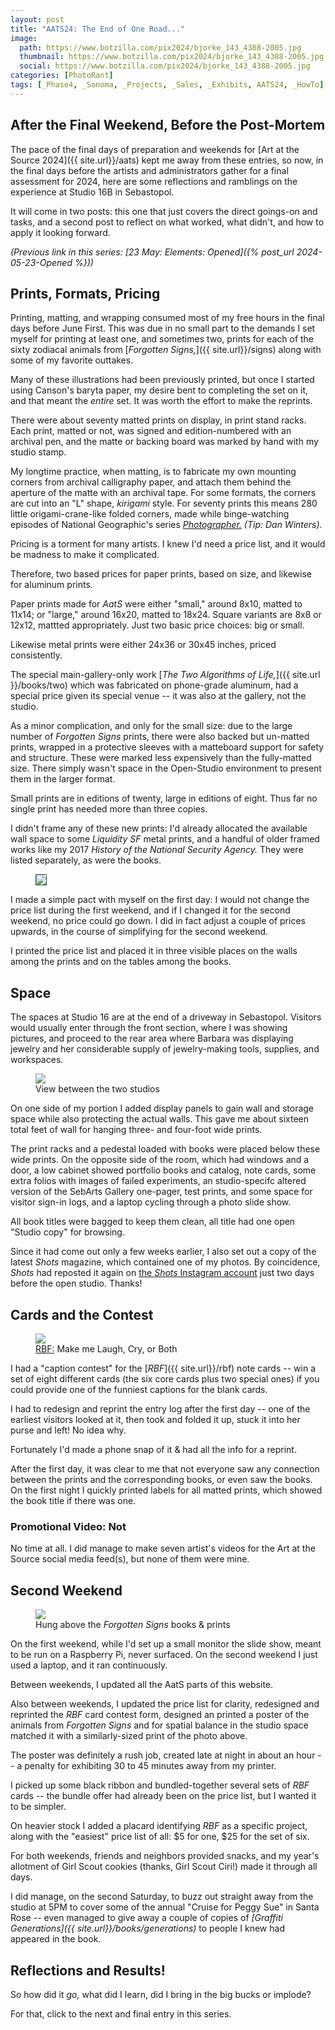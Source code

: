```yaml
---
layout: post
title: "AATS24: The End of One Road..."
image:
  path: https://www.botzilla.com/pix2024/bjorke_143_4388-2005.jpg
  thumbnail: https://www.botzilla.com/pix2024/bjorke_143_4388-2005.jpg
  social: https://www.botzilla.com/pix2024/bjorke_143_4388-2005.jpg
categories: [PhotoRant]
tags: [_Phase4, _Sonoma, _Projects, _Sales, _Exhibits, AATS24, _HowTo]
---
```


## After the Final Weekend, Before the Post-Mortem

The pace of the final days of preparation and weekends for [Art at the Source 2024]({{ site.url}}/aats) kept me away from these entries, so now, in the final days before the artists and administrators gather for a final assessment for 2024, here are some reflections and ramblings on the experience at Studio 16B in Sebastopol.

It will come in two posts: this one that just covers the direct goings-on and tasks, and a second post to reflect on what worked, what didn't, and how to apply it looking forward.

<!--more-->

_(Previous link in this series: [23 May: Elements: Opened]({% post_url 2024-05-23-Opened %}))_

## Prints, Formats, Pricing

Printing, matting, and wrapping consumed most of my free hours in the final days before June First. This was due in no small part to the demands I set myself for printing at least one, and sometimes two, prints for each of the sixty zodiacal animals from [_Forgotten Signs,_]({{ site.url}}/signs) along with some of my favorite outtakes.

Many of these illustrations had been previously printed, but once I started using Canson's baryta paper, my desire bent to completing the set on it, and that meant the _entire_ set. It was worth the effort to make the reprints.

There were about seventy matted prints on display, in print stand racks. Each print, matted or not, was signed and edition-numbered with an archival pen, and the matte or backing board was marked by hand with my studio stamp.

My longtime practice, when matting, is to fabricate my own mounting corners from archival calligraphy paper, and attach them behind the aperture of the matte with an archival tape. For some formats, the corners are cut into an "L" shape, _kirigami_ style. For seventy prints this means 280 little origami-crane-like folded corners, made while binge-watching episodes of National Geographic's series [_Photographer._](https://www.nationalgeographic.com/photography/topic/photographer) _(Tip: Dan Winters)._

Pricing is a torment for many artists. I knew I'd need a price list, and it would be madness to make it complicated.

Therefore, two based prices for paper prints, based on size, and likewise for aluminum prints.

Paper prints made for _AatS_ were either "small," around 8x10, matted to 11x14; or "large," around 16x20, matted to 18x24. Square variants are 8x8 or 12x12, mattted appropriately. Just two basic price choices: big or small.

Likewise metal prints were either 24x36 or 30x45 inches, priced consistently.

The special main-gallery-only work [_The Two Algorithms of Life,_]({{ site.url }}/books/two) which was fabricated on phone-grade aluminum, had a special price given its special venue -- it was also at the gallery, not the studio.

As a minor complication, and only for the small size: due to the large number of _Forgotten Signs_ prints, there were also backed but un-matted prints, wrapped in a protective sleeves with a matteboard support for safety and structure. These were marked less expensively than the fully-matted size. There simply wasn't space in the Open-Studio environment to present them in the larger format.

Small prints are in editions of twenty, large in editions of eight. Thus far no single print has needed more than three copies.

I didn't frame any of these new prints: I'd already allocated the available wall space to some _Liquidity SF_ metal prints, and a handful of older framed works like my 2017 _History of the National Security Agency._ They were listed separately, as were the books.

<figure class="align-center">
<img src="https://www.botzilla.com/pix2024/price-8-june-24.jpg" style="border:1px #505050; border-style: solid;">
<!-- <figcaption>The Price List, 8 June 2024</figcaption> -->
</figure>

I made a simple pact with myself on the first day: I would not change the price list during the first weekend, and if I changed it for the second weekend, no price could go down. I did in fact adjust a couple of prices upwards, in the course of simplifying for the second weekend.

I printed the price list and placed it in three visible places on the walls among the prints and on the tables among the books.

## Space

The spaces at Studio 16 are at the end of a driveway in Sebastopol. Visitors would usually enter through the front section, where I was showing pictures, and proceed to the rear area where Barbara was displaying jewelry and her considerable supply of jewelry-making tools, supplies, and workspaces.

<figure class="align-center">
<img src="https://www.botzilla.com/pix2024/bjorke_Bouq__KEV4365.jpg">
<figcaption>View between the two studios</figcaption>
</figure>


On one side of my portion I added display panels to gain wall and storage space while also protecting the actual walls. This gave me about sixteen total feet of wall for hanging three- and four-foot wide prints.

The print racks and a pedestal loaded with books were placed below these wide prints. On the opposite side of the room, which had windows and a door, a low cabinet showed portfolio books and catalog, note cards, some extra folios with images of failed experiments, an studio-specifc altered version of the SebArts Gallery one-pager, test prints, and some space for visitor sign-in logs, and a laptop cycling through a photo slide show.

All book titles were bagged to keep them clean, all title had one open "Studio copy" for browsing.

Since it had come out only a few weeks earlier, I also set out a copy of the latest _Shots_ magazine, which contained one of my photos. By coincidence, _Shots_ had reposted it again on [the _Shots_ Instagram account](https://www.instagram.com/shotsmagazine/?hl=en_) just two days before the open studio. Thanks!

## Cards and the Contest

<figure class="align-center">
<img src="https://www.botzilla.com/pix2024/bjorke_Bouq__KEV4356.jpg">
<figcaption><a href="{{ site.url}}/rbf">RBF:</a> Make me Laugh, Cry, or Both</figcaption>
</figure>

I had a "caption contest" for the [_RBF_]({{ site.url}}/rbf) note cards -- win a set of eight different cards (the six core cards plus two special ones) if you could provide one of the funniest captions for the blank cards.

I had to redesign and reprint the entry log after the first day -- one of the earliest visitors looked at it, then took and folded it up, stuck it into her purse and left! No idea why.

Fortunately I'd made a phone snap of it & had all the info for a reprint.

After the first day, it was clear to me that not everyone saw any connection between the prints and the corresponding books, or even saw the books. On the first night I quickly printed labels for all matted prints, which showed the book title if there was one.

### Promotional Video: Not

No time at all. I did manage to make seven artist's videos for the Art at the Source social media feed(s), but none of them were mine.

## Second Weekend

<figure class="align-center">
<img src="https://www.botzilla.com/pix2024/Signs-Poster.jpg">
<figcaption>Hung above the <i>Forgotten Signs</i> books & prints</figcaption>
</figure>

On the first weekend, while I'd set up a small monitor the slide show, meant to be run on a Raspberry Pi, never surfaced. On the second weekend I just used a laptop, and it ran continuously. 

Between weekends, I updated all the AatS parts of this website.

Also between weekends, I updated the price list for clarity, redesigned and reprinted the _RBF_ card contest form, designed an printed a poster of the animals from _Forgotten Signs_ and for spatial balance in the studio space matched it with a similarly-sized print of the photo above.

The poster was definitely a rush job, created late at night in about an hour -- a penalty for exhibiting 30 to 45 minutes away from my printer.

I picked up some black ribbon and bundled-together several sets of _RBF_ cards -- the bundle offer had already been on the price list, but I wanted it to be simpler.

On heavier stock I added a placard identifying _RBF_ as a specific project, along with the "easiest" price list of all: $5 for one, $25 for the set of six.

For both weekends, friends and neighbors provided snacks, and my year's allotment of Girl Scout cookies (thanks, Girl Scout Ciri!) made it through all days.

I did manage, on the second Saturday, to buzz out straight away from the studio at 5PM to cover some of the annual "Cruise for Peggy Sue" in Santa Rose -- even managed to give away a couple of copies of _[Graffiti Generations]({{ site.url}}/books/generations)_ to people I knew had appeared in the book.

## Reflections and Results!

So how did it _go,_ what did I learn, did I bring in the big bucks or implode?

For that, click to the next and final entry in this series.



<!-- _See you at [Studio 16B]({{ site.url}}/aats) on June 1st._ -->

<!-- _Next link in this series: [22 March: Sprung: Ten Weeks to Go]({% post_url 2024-03-22-Sprung %})_ -->

